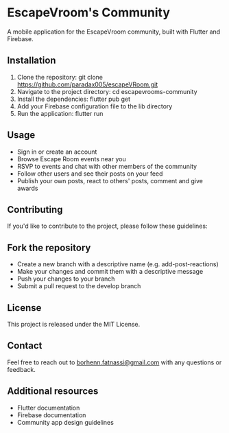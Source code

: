 # EscapeVroom's Community
A mobile application for the EscapeVroom community, built with Flutter and Firebase.

## Installation
1. Clone the repository: git clone https://github.com/paradax005/escapeVRoom.git
2. Navigate to the project directory: cd escapevrooms-community
3. Install the dependencies: flutter pub get
4. Add your Firebase configuration file to the lib directory
5. Run the application: flutter run
## Usage
* Sign in or create an account
* Browse Escape Room events near you
* RSVP to events and chat with other members of the community
* Follow other users and see their posts on your feed
* Publish your own posts, react to others' posts, comment and give awards
## Contributing
If you'd like to contribute to the project, please follow these guidelines:

## Fork the repository
* Create a new branch with a descriptive name (e.g. add-post-reactions)
* Make your changes and commit them with a descriptive message
* Push your changes to your branch
* Submit a pull request to the develop branch
## License
This project is released under the MIT License.

## Contact
Feel free to reach out to borhenn.fatnassi@gmail.com with any questions or feedback.

## Additional resources
* Flutter documentation
* Firebase documentation
* Community app design guidelines
